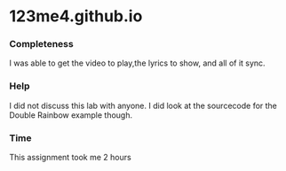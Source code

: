# 123me4.github.io
### Completeness
I was able to get the video to play,the lyrics to show, and all of it sync.


### Help
I did not discuss this lab with anyone.  I did look at the sourcecode for the 
Double Rainbow example though.

### Time
This assignment took me 2 hours
